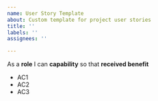 ```yaml
---
name: User Story Template
about: Custom template for project user stories
title: ''
labels: ''
assignees: ''

---
```


As a **role** I can **capability** so that **received benefit**

- AC1
- AC2
- AC3
